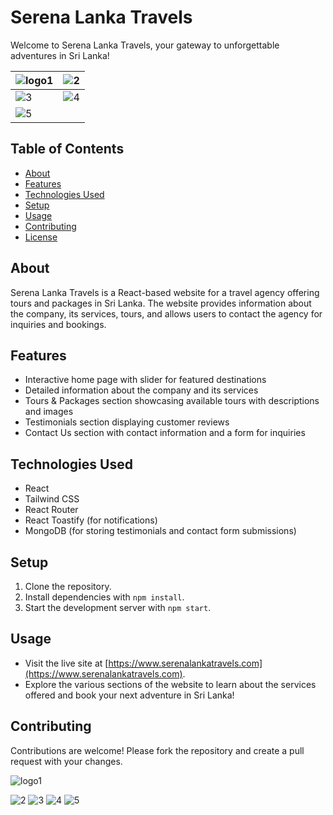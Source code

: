 # Serena Lanka Travels

Welcome to Serena Lanka Travels, your gateway to unforgettable adventures in Sri Lanka!

| ![logo1](https://github.com/SarangaSiriwardhana9/Serena-Lanka-Travels--React-Website/assets/99233703/eb416252-1fb9-40f8-9a32-68d86e51d418) | ![2](https://github.com/SarangaSiriwardhana9/Serena-Lanka-Travels--React-Website/assets/99233703/fbb6ffeb-6316-4f5e-9229-e56937f3a9c9) |
|-----------------------------------|-----------------------------------|
| ![3](https://github.com/SarangaSiriwardhana9/Serena-Lanka-Travels--React-Website/assets/99233703/202ccd16-6609-4d26-83d6-623aadeb39de) | ![4](https://github.com/SarangaSiriwardhana9/Serena-Lanka-Travels--React-Website/assets/99233703/613bf7c5-810f-4799-94aa-2dda3306a5a4) |
| ![5](https://github.com/SarangaSiriwardhana9/Serena-Lanka-Travels--React-Website/assets/99233703/81b96de6-42ef-4ac9-bc5e-9e2390e1a9de) |                                   |


## Table of Contents

- [About](#about)
- [Features](#features)
- [Technologies Used](#technologies-used)
- [Setup](#setup)
- [Usage](#usage)
- [Contributing](#contributing)
- [License](#license)

## About

Serena Lanka Travels is a React-based website for a travel agency offering tours and packages in Sri Lanka. The website provides information about the company, its services, tours, and allows users to contact the agency for inquiries and bookings.

## Features

- Interactive home page with slider for featured destinations
- Detailed information about the company and its services
- Tours & Packages section showcasing available tours with descriptions and images
- Testimonials section displaying customer reviews
- Contact Us section with contact information and a form for inquiries

## Technologies Used

- React
- Tailwind CSS
- React Router
- React Toastify (for notifications)
- MongoDB (for storing testimonials and contact form submissions)

## Setup

1. Clone the repository.
2. Install dependencies with `npm install`.
3. Start the development server with `npm start`.

## Usage

- Visit the live site at [https://www.serenalankatravels.com](https://www.serenalankatravels.com).
- Explore the various sections of the website to learn about the services offered and book your next adventure in Sri Lanka!

## Contributing

Contributions are welcome! Please fork the repository and create a pull request with your changes.


![logo1](https://github.com/SarangaSiriwardhana9/Serena-Lanka-Travels--React-Website/assets/99233703/eb416252-1fb9-40f8-9a32-68d86e51d418)

![2](https://github.com/SarangaSiriwardhana9/Serena-Lanka-Travels--React-Website/assets/99233703/fbb6ffeb-6316-4f5e-9229-e56937f3a9c9)
![3](https://github.com/SarangaSiriwardhana9/Serena-Lanka-Travels--React-Website/assets/99233703/202ccd16-6609-4d26-83d6-623aadeb39de)
![4](https://github.com/SarangaSiriwardhana9/Serena-Lanka-Travels--React-Website/assets/99233703/613bf7c5-810f-4799-94aa-2dda3306a5a4)
![5](https://github.com/SarangaSiriwardhana9/Serena-Lanka-Travels--React-Website/assets/99233703/81b96de6-42ef-4ac9-bc5e-9e2390e1a9de)







